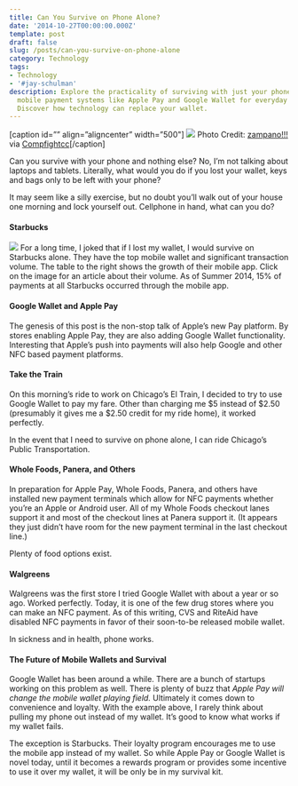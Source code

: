 ```yaml
---
title: Can You Survive on Phone Alone?
date: '2014-10-27T00:00:00.000Z'
template: post
draft: false
slug: /posts/can-you-survive-on-phone-alone
category: Technology
tags:
- Technology
- '#jay-schulman'
description: Explore the practicality of surviving with just your phone, leveraging
  mobile payment systems like Apple Pay and Google Wallet for everyday transactions.
  Discover how technology can replace your wallet.
---
```

[caption id=”” align=”aligncenter” width=”500"]
![](__GHOST_URL__/content/images/max/800/0-8q7SWpuQI3m2ajBq.jpg)
Photo Credit: [zampano!!!](https://www.flickr.com/photos/20875074@N00/2293059190/) via [Compfight](http://compfight.com)[cc](https://creativecommons.org/licenses/by-nc-nd/2.0/)[/caption]

Can you survive with your phone and nothing else? No, I’m not talking about laptops and tablets. Literally, what would you do if you lost your wallet, keys and bags only to be left with your phone?

It may seem like a silly exercise, but no doubt you’ll walk out of your house one morning and lock yourself out. Cellphone in hand, what can you do?

#### Starbucks
![](__GHOST_URL__/content/images/max/800/0-8lX0BRE-2rCgd38L.png)
For a long time, I joked that if I lost my wallet, I would survive on Starbucks alone. They have the top mobile wallet and significant transaction volume. The table to the right shows the growth of their mobile app. Click on the image for an article about their volume. As of Summer 2014, 15% of payments at all Starbucks occurred through the mobile app.

#### Google Wallet and Apple Pay

The genesis of this post is the non-stop talk of Apple’s new Pay platform. By stores enabling Apple Pay, they are also adding Google Wallet functionality. Interesting that Apple’s push into payments will also help Google and other NFC based payment platforms.

#### Take the Train

On this morning’s ride to work on Chicago’s El Train, I decided to try to use Google Wallet to pay my fare. Other than charging me $5 instead of $2.50 (presumably it gives me a $2.50 credit for my ride home), it worked perfectly.

In the event that I need to survive on phone alone, I can ride Chicago’s Public Transportation.

#### Whole Foods, Panera, and Others

In preparation for Apple Pay, Whole Foods, Panera, and others have installed new payment terminals which allow for NFC payments whether you’re an Apple or Android user. All of my Whole Foods checkout lanes support it and most of the checkout lines at Panera support it. (It appears they just didn’t have room for the new payment terminal in the last checkout line.)

Plenty of food options exist.

#### Walgreens

Walgreens was the first store I tried Google Wallet with about a year or so ago. Worked perfectly. Today, it is one of the few drug stores where you can make an NFC payment. As of this writing, CVS and RiteAid have disabled NFC payments in favor of their soon-to-be released mobile wallet.

In sickness and in health, phone works.

#### The Future of Mobile Wallets and Survival

Google Wallet has been around a while. There are a bunch of startups working on this problem as well. There is plenty of buzz that *Apple Pay will change the mobile wallet playing field.* Ultimately it comes down to convenience and loyalty. With the example above, I rarely think about pulling my phone out instead of my wallet. It’s good to know what works if my wallet fails.

The exception is Starbucks. Their loyalty program encourages me to use the mobile app instead of my wallet. So while Apple Pay or Google Wallet is novel today, until it becomes a rewards program or provides some incentive to use it over my wallet, it will be only be in my survival kit.